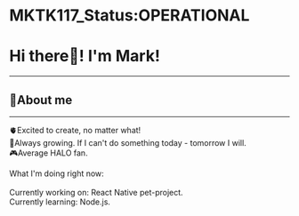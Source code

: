 # MKTK117_Status:OPERATIONAL

<h1>Hi there👋! I'm Mark!</h1>
<hr/>
<h2>👾About me</h2>
<hr/>

🫀Excited to create, no matter what!<br/>
🐡Always growing. If I can't do something today - tomorrow I will.<br/>
🎮Average HALO fan.<br/>

What I'm doing right now:
<br/><br/>
Currently working on: React Native pet-project.<br/>
Currently learning: Node.js.<br/>






